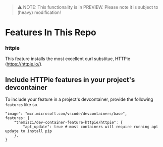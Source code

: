 > ⚠️ NOTE: This functionality is in PREVIEW. Please note it is subject to (heavy) modification!  

# Features In This Repo

### httpie

This feature installs the most excellent curl substitue, HTTPie (https://httpie.io/).

## Include HTTPie features in your project's devcontainer 

To include your feature in a project's devcontainer, provide the following `features` like so.

```jsonc
"image": "mcr.microsoft.com/vscode/devcontainers/base",
features: {
    "themizzi/dev-container-feature-httpie/httpie": {
        "apt_update": true # most containers will require running apt update to install pip
    },
}
```

